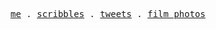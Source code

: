 <p align="center">
  <samp>
    <a href="https://me.manuelrdsg.com">me</a> .
    <a href="https://manuelrdsg.com">scribbles</a> .
    <a href="https://twitter.com/manuelrdsg">tweets</a> .
    <a href="https://tiles.manuelrdsg.com">film photos</a>
  </samp>
</p>
